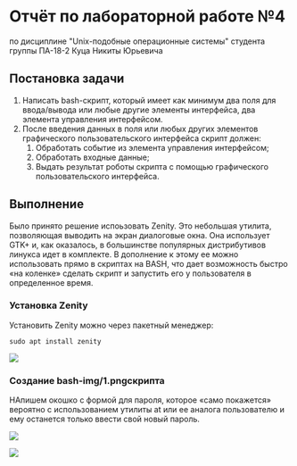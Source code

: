 # Отчёт по лабораторной работе №4

по дисциплине "Unix-подобные операционные системы"
студента группы ПА-18-2
Куца Никиты Юрьевича

## Постановка задачи

1. Написать bash-скрипт, который имеет как минимум два поля для ввода/вывода или любые другие элементы интерфейса, два элемента управления интерфейсом.
2. После введения данных в поля или любых других элементов графического пользовательского интерфейса скрипт должен:
    1. Обработать событие из элемента управления интерфейсом;
    2. Обработать входные данные;
    3. Выдать результат роботы скрипта с помощью графического пользовательского интерфейса.
  
## Выполнение

Было принято решение испоьзовать Zenity. Это небольшая утилита, позволяющая выводить на экран диалоговые окна. Она использует GTK+ и, как оказалось, в большинстве популярных дистрибутивов линукса идет в комплекте. В дополнение к этому ее можно использовать прямо в скриптах на BASH, что дает возможность быстро «на коленке» сделать скрипт и запустить его у пользователя в определенное время.

### Установка Zenity

Установить Zenity можно через пакетный менеджер:

`sudo apt install zenity`

![][screenshot-1]

### Создание bash-img/1.pngскрипта

НАпишем окошко с формой для пароля, которое «само покажется» вероятно с использованием утилиты at или ее аналога пользователю и ему останется только ввести свой новый пароль.

![][screenshot-2]

![][screenshot-3]

[screenshot-1]: img/1.png
[screenshot-2]: img/2.png
[screenshot-3]: img/3.png
